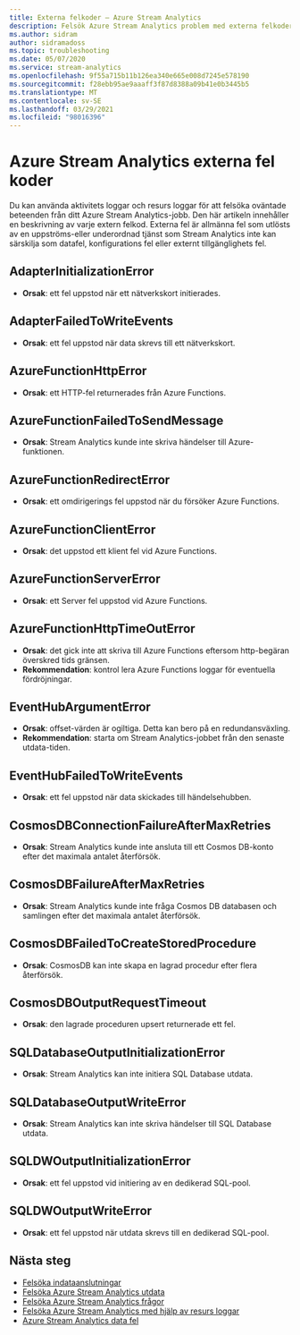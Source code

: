 ```yaml
---
title: Externa felkoder – Azure Stream Analytics
description: Felsök Azure Stream Analytics problem med externa felkoder.
ms.author: sidram
author: sidramadoss
ms.topic: troubleshooting
ms.date: 05/07/2020
ms.service: stream-analytics
ms.openlocfilehash: 9f55a715b11b126ea340e665e008d7245e578190
ms.sourcegitcommit: f28ebb95ae9aaaff3f87d8388a09b41e0b3445b5
ms.translationtype: MT
ms.contentlocale: sv-SE
ms.lasthandoff: 03/29/2021
ms.locfileid: "98016396"
---
```

# <a name="azure-stream-analytics-external-error-codes"></a>Azure Stream Analytics externa fel koder

Du kan använda aktivitets loggar och resurs loggar för att felsöka oväntade beteenden från ditt Azure Stream Analytics-jobb. Den här artikeln innehåller en beskrivning av varje extern felkod. Externa fel är allmänna fel som utlösts av en uppströms-eller underordnad tjänst som Stream Analytics inte kan särskilja som datafel, konfigurations fel eller externt tillgänglighets fel.

## <a name="adapterinitializationerror"></a>AdapterInitializationError

* **Orsak**: ett fel uppstod när ett nätverkskort initierades.

## <a name="adapterfailedtowriteevents"></a>AdapterFailedToWriteEvents

* **Orsak**: ett fel uppstod när data skrevs till ett nätverkskort.

## <a name="azurefunctionhttperror"></a>AzureFunctionHttpError

* **Orsak**: ett HTTP-fel returnerades från Azure Functions.

## <a name="azurefunctionfailedtosendmessage"></a>AzureFunctionFailedToSendMessage

* **Orsak**: Stream Analytics kunde inte skriva händelser till Azure-funktionen.

## <a name="azurefunctionredirecterror"></a>AzureFunctionRedirectError

* **Orsak**: ett omdirigerings fel uppstod när du försöker Azure Functions.

## <a name="azurefunctionclienterror"></a>AzureFunctionClientError

* **Orsak**: det uppstod ett klient fel vid Azure Functions.

## <a name="azurefunctionservererror"></a>AzureFunctionServerError

* **Orsak**: ett Server fel uppstod vid Azure Functions.

## <a name="azurefunctionhttptimeouterror"></a>AzureFunctionHttpTimeOutError

* **Orsak**: det gick inte att skriva till Azure Functions eftersom http-begäran överskred tids gränsen. 
* **Rekommendation**: kontrol lera Azure Functions loggar för eventuella fördröjningar.

## <a name="eventhubargumenterror"></a>EventHubArgumentError

* **Orsak**: offset-värden är ogiltiga. Detta kan bero på en redundansväxling.
* **Rekommendation**: starta om Stream Analytics-jobbet från den senaste utdata-tiden.

## <a name="eventhubfailedtowriteevents"></a>EventHubFailedToWriteEvents

* **Orsak**: ett fel uppstod när data skickades till händelsehubben.

## <a name="cosmosdbconnectionfailureaftermaxretries"></a>CosmosDBConnectionFailureAfterMaxRetries

* **Orsak**: Stream Analytics kunde inte ansluta till ett Cosmos DB-konto efter det maximala antalet återförsök.

## <a name="cosmosdbfailureaftermaxretries"></a>CosmosDBFailureAfterMaxRetries

* **Orsak**: Stream Analytics kunde inte fråga Cosmos DB databasen och samlingen efter det maximala antalet återförsök.

## <a name="cosmosdbfailedtocreatestoredprocedure"></a>CosmosDBFailedToCreateStoredProcedure

* **Orsak**: CosmosDB kan inte skapa en lagrad procedur efter flera återförsök.

## <a name="cosmosdboutputrequesttimeout"></a>CosmosDBOutputRequestTimeout

* **Orsak**: den lagrade proceduren upsert returnerade ett fel. 

## <a name="sqldatabaseoutputinitializationerror"></a>SQLDatabaseOutputInitializationError

* **Orsak**: Stream Analytics kan inte initiera SQL Database utdata.

## <a name="sqldatabaseoutputwriteerror"></a>SQLDatabaseOutputWriteError

* **Orsak**: Stream Analytics kan inte skriva händelser till SQL Database utdata.

## <a name="sqldwoutputinitializationerror"></a>SQLDWOutputInitializationError

* **Orsak**: ett fel uppstod vid initiering av en dedikerad SQL-pool.

## <a name="sqldwoutputwriteerror"></a>SQLDWOutputWriteError

* **Orsak**: ett fel uppstod när utdata skrevs till en dedikerad SQL-pool.

## <a name="next-steps"></a>Nästa steg

* [Felsöka indataanslutningar](stream-analytics-troubleshoot-input.md)
* [Felsöka Azure Stream Analytics utdata](stream-analytics-troubleshoot-output.md)
* [Felsöka Azure Stream Analytics frågor](stream-analytics-troubleshoot-query.md)
* [Felsöka Azure Stream Analytics med hjälp av resurs loggar](stream-analytics-job-diagnostic-logs.md)
* [Azure Stream Analytics data fel](data-errors.md)
